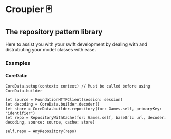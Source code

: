 #  Croupier 🃏

## The repository pattern library
Here to assist you with your swift development by dealing with and distrubuting your model classes with ease.

### Examples

#### CoreData:
```
CoreData.setup(context: context) // Must be called before using CoreData.builder

let source = FoundationHTTPClient(session: session)
let decoding = CoreData.builder.decoder()
let store = CoreData.builder.repository(for: Games.self, primaryKey: "identifier")
let repo = RepositoryWithCache(for: Games.self, baseUrl: url, decoder: decoding, source: source, cache: store)

self.repo = AnyRepository(repo)

```
